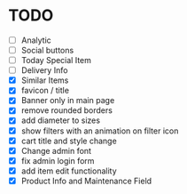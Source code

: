 # TODO
- [ ] Analytic
- [ ] Social buttons
- [ ] Today Special Item
- [ ] Delivery Info
- [x] Similar Items
- [x] favicon / title
- [x] Banner only in main page
- [x] remove rounded borders
- [x] add diameter to sizes
- [x] show filters with an animation on filter icon
- [x] cart title and style change
- [x] Change admin font
- [x] fix admin login form
- [x] add item edit functionality
- [x] Product Info and Maintenance Field
